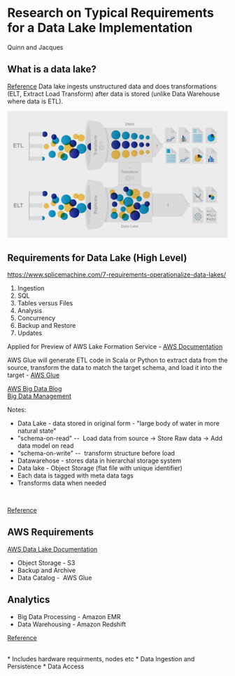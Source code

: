 # Research on Typical Requirements for a Data Lake Implementation
Quinn and Jacques

## What is a data lake?
[Reference](https://www.xplenty.com/blog/etl-vs-elt/)
Data lake ingests unstructured data and does transformations (ELT, Extract Load Transform) after data is stored (unlike Data Warehouse where data is ETL).

![Screenshot](image/etl.jpeg)

## Requirements for Data Lake (High Level)
https://www.splicemachine.com/7-requirements-operationalize-data-lakes/
1. Ingestion
2. SQL
3. Tables versus Files
4. Analysis
5. Concurrency
6. Backup and Restore
7. Updates

Applied for Preview of AWS Lake Formation Service - [AWS Documentation](https://aws.amazon.com/lake-formation/)


AWS Glue will generate ETL code in Scala or Python to extract data from the source, transform the data to match the target schema, and load it into the target - [AWS Glue](https://aws.amazon.com/glue/)<br>

[AWS Big Data Blog](https://aws.amazon.com/blogs/big-data/build-a-data-lake-foundation-with-aws-glue-and-amazon-s3/)
<br>
[Big Data Management](https://www.coursera.org/lecture/big-data-management/understanding-data-lakes-1Q6nE)

Notes:
* Data Lake - data stored in original form - "large body of water in more natural state"
* "schema-on-read" --  Load data from source -> Store Raw data -> Add data model on read 
* "schema-on-write" --  transform structure before load
* Datawarehose - stores data in hierarchal storage system
* Data lake - Object Storage (flat file with unique identifier)
* Each data is tagged with meta data tags
* Transforms data when needed
<br>

[Reference](https://www.dataversity.net/data-warehouse-vs-data-lake-technology-different-approaches-managing-data/)

## AWS Requirements
[AWS Data Lake Documentation](https://aws.amazon.com/big-data/datalakes-and-analytics/)
* Object Storage - S3
* Backup and Archive
* Data Catalog -  AWS Glue


## Analytics 
* Big Data Processing - Amazon EMR
* Data Warehousing - Amazon Redshift

[Reference](https://www.big-data-europe.eu/wp-content/uploads/D3.5-Big_Data_platform_requirements_architecture_and_usage.pdf)

<br>
* Includes hardware requirments, nodes etc
* Data Ingestion and Persistence
* Data Access
